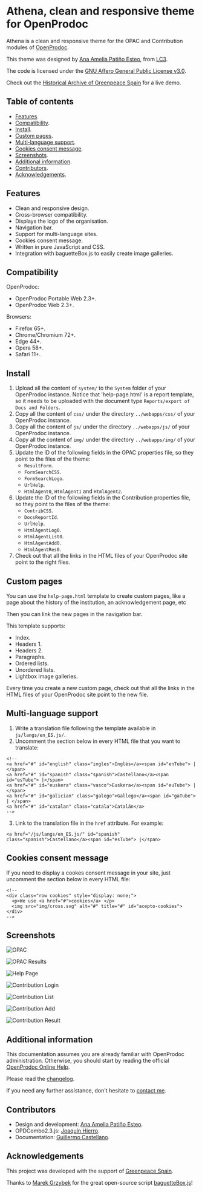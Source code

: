 # Athena, clean and responsive theme for OpenProdoc

Athena is a clean and responsive theme for the OPAC and Contribution modules of [OpenProdoc](https://github.com/JHierrot/openprodoc).

This theme was designed by [Ana Amelia Patiño Esteo](https://github.com/lucycons3), from [LC3](https://www.lucycons3.eu/).

The code is licensed under the [GNU Affero General Public License v3.0](https://github.com/lucycons3/openprodoc-athena/blob/master/LICENSE).

Check out the [Historical Archive of Greenpeace Spain](https://archivo-historico.greenpeace.es) for a live demo.

## Table of contents

* [Features](#features).
* [Compatibility](#compatibility).
* [Install](#install).
* [Custom pages](#custom-pages).
* [Multi-language support](#multi-language-support).
* [Cookies consent message](#cookies-consent-message).
* [Screenshots](#screenshots).
* [Additional information](#additional-information).
* [Contributors](#contributors).
* [Acknowledgements](#acknowledgements).

## Features

* Clean and responsive design.
* Cross-browser compatibility.
* Displays the logo of the organisation.
* Navigation bar.
* Support for multi-language sites.
* Cookies consent message.
* Written in pure JavaScript and CSS.
* Integration with baguetteBox.js to easily create image galleries.

## Compatibility

OpenProdoc:

* OpenProdoc Portable Web 2.3+.
* OpenProdoc Web 2.3+.

Browsers:

* Firefox 65+.
* Chrome/Chromium 72+.
* Edge 44+.
* Opera 58+.
* Safari 11+.

## Install

1. Upload all the content of `system/` to the `System` folder of your OpenProdoc instance. Notice that 'help-page.html' is a report template, so it needs to be uploaded with the document type `Reports/export of Docs and Folders`.
2. Copy all the content of `css/` under the directory `../webapps/css/` of your OpenProdoc instance.
3. Copy all the content of `js/` under the directory `../webapps/js/` of your OpenProdoc instance.
4. Copy all the content of `img/` under the directory `../webapps/img/` of your OpenProdoc instance.
5. Update the ID of the following fields in the OPAC properties file, so they point to the files of the theme:
    - `ResultForm`.
    - `FormSearchCSS`.
    - `FormSearchLogo`.
    - `UrlHelp`.
    - `HtmlAgent0`, `HtmlAgent1` and `HtmlAgent2`.
6. Update the ID of the following fields in the Contribution properties file, so they point to the files of the theme:
    - `ContribCSS`.
    - `DocsReportId`.
    - `UrlHelp`.
    - `HtmlAgentLog0`.
    - `HtmlAgentList0`.
    - `HtmlAgentAdd0`.
    - `HtmlAgentRes0`.
7. Check out that all the links in the HTML files of your OpenProdoc site point to the right files.

## Custom pages

You can use the `help-page.html` template to create custom pages, like a page about the history of the institution, an acknowledgement page, etc

Then you can link the new pages in the navigation bar.

This template supports:

* Index.
* Headers 1.
* Headers 2.
* Paragraphs.
* Ordered lists.
* Unordered lists.
* Lightbox image galleries.

Every time you create a new custom page, check out that all the links in the HTML files of your OpenProdoc site point to the new file.

## Multi-language support

1. Write a translation file following the template available in `js/langs/en_ES.js/`.
2. Uncomment the section below in every HTML file that you want to translate:

```
<!--
<a href="#" id="english" class="ingles">Inglés</a><span id="enTube"> |</span>
<a href="#" id="spanish" class="spanish">Castellano</a><span id="esTube"> |</span>
<a href="#" id="euskera" class="vasco">Euskera</a><span id="euTube"> | </span>
<a href="#" id="galician" class="galego">Gallego</a><span id="gaTube"> | </span>
<a href="#" id="catalan" class="catala">Catalán</a>
-->
```
3. Link to the translation file in the `href` attribute. For example:

```
<a href="/js/langs/en_ES.js/" id="spanish" class="spanish">Castellano</a><span id="esTube"> |</span>
```

## Cookies consent message

If you need to display a cookes consent message in your site, just uncomment the section below in every HTML file:

```
<!--
<div class="row cookies" style="display: none;">
  <p>We use <a href="#">cookies</a> </p>
  <img src="img/cross.svg" alt="#" title="#" id="acepto-cookies">
</div>
-->
```

## Screenshots

![OPAC](https://github.com/lucycons3/openprodoc-athena/blob/master/screenshots/demo-opac.png)

![OPAC Results](https://github.com/lucycons3/openprodoc-athena/blob/master/screenshots/demo-opac-results.png)

![Help Page](https://github.com/lucycons3/openprodoc-athena/blob/master/screenshots/demo-help-page.png)

![Contribution Login](https://github.com/lucycons3/openprodoc-athena/blob/master/screenshots/demo-contrib-login.png)

![Contribution List](https://github.com/lucycons3/openprodoc-athena/blob/master/screenshots/demo-contrib-list.png)

![Contribution Add](https://github.com/lucycons3/openprodoc-athena/blob/master/screenshots/demo-contrib-add.png)

![Contribution Result](https://github.com/lucycons3/openprodoc-athena/blob/master/screenshots/demo-contrib-res.png)

## Additional information

This documentation assumes you are already familiar with OpenProdoc administration. Otherwise, you should start by reading the official [OpenProdoc Online Help](https://jhierrot.github.io/openprodoc/help/EN/HelpIndex.html).

Please read the [changelog](https://github.com/lucycons3/openprodoc-athena/tree/master/changelog.md).

If you need any further assistance, don't hesitate to [contact me](mailto:anaamelia@lucycons3.eu).

## Contributors

* Design and development: [Ana Amelia Patiño Esteo](https://github.com/lucycons3).
* OPDCombo2.3.js: [Joaquín Hierro](https://github.com/JHierrot).
* Documentation: [Guillermo Castellano](https://github.com/guillearch).

## Acknowledgements

This project was developed with the support of [Greenpeace Spain](https://es.greenpeace.org/es/).

Thanks to [Marek Grzybek](https://github.com/feimosi/) for the great open-source script [baguetteBox.js](https://github.com/feimosi/baguetteBox.js)!
